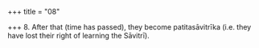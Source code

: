 +++
title = "08"

+++
8. After that (time has passed), they become patitasāvitrīka (i.e. they have lost their right of learning the Sāvitrī).
